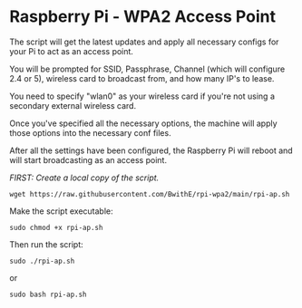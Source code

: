 # Raspberry Pi - WPA2 Access Point
The script will get the latest updates and apply all necessary configs for your Pi to act as an access point.

You will be prompted for SSID, Passphrase, Channel (which will configure 2.4 or 5), wireless card to broadcast from, and how many IP's to lease.

You need to specify "wlan0" as your wireless card if you're not using a secondary external wireless card.

Once you've specified all the necessary options, the machine will apply those options into the necessary conf files.

After all the settings have been configured, the Raspberry Pi will reboot and will start broadcasting as an access point.


_FIRST: Create a local copy of the script._


```wget https://raw.githubusercontent.com/BwithE/rpi-wpa2/main/rpi-ap.sh```

Make the script executable: 

```sudo chmod +x rpi-ap.sh```

Then run the script: 

```sudo ./rpi-ap.sh``` 

or 

```sudo bash rpi-ap.sh```


